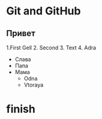 # Git and GitHub
## Привет ##

1.First Gell
2. Second
3. Text
4. Adra

* Слава
* Папа
* Мама
  - Odna
  - Vtoraya
# finish
